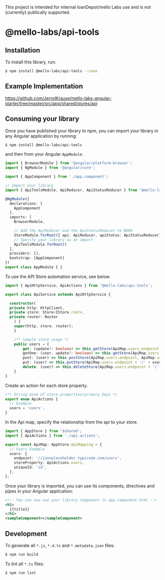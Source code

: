 This project is intended for internal loanDepot/mello Labs use and is not (currently) publically supported. 

# @mello-labs/api-tools

## Installation

To install this library, run:

```bash
$ npm install @mello-labs/api-tools --save
```

## Example Implementation

https://github.com/JerrolKrause/mello-labs-angular-starter/tree/master/src/app/shared/stores/api


## Consuming your library

Once you have published your library to npm, you can import your library in any Angular application by running:

```bash
$ npm install @mello-labs/api-tools
```

and then from your Angular `AppModule`:

```typescript
import { BrowserModule } from '@angular/platform-browser';
import { NgModule } from '@angular/core';

import { AppComponent } from './app.component';

// Import your library
import { ApiToolsModule, ApiReducer, ApiStatusReducer } from '@mello-labs/api-tools';

@NgModule({
  declarations: [
    AppComponent
  ],
  imports: [
    BrowserModule,

    // Add the ApiReducer and the ApiStatusReducer to NGRX
    StoreModule.forRoot({ api: ApiReducer, apiStatus: ApiStatusReducer}),
    // Specify your library as an import
    ApiToolsModule.forRoot()
  ],
  providers: [],
  bootstrap: [AppComponent]
})
export class AppModule { }
```

To use the API Store automation service, see below.

```typescript
import { ApiHttpService, ApiActions } from '@mello-labs/api-tools';

export class ApiService extends ApiHttpService {

  constructor(
  private http: HttpClient,
  private store: Store<IStore.root>,
  private router: Router
	) {
    super(http, store, router);
	}

    /** Sample store usage */
    public users = {
	    get: (update?: boolean) => this.getStore(ApiMap.users.endpoint, ApiMap.users, update),
		getOne: (user, update?: boolean) => this.getStore(ApiMap.users.endpoint + '/' + user.id, ApiMap.users, update),
	    post: (user) => this.postStore(ApiMap.users.endpoint, ApiMap.users, user),
		put: (user) => this.putStore(ApiMap.users.endpoint + '/' + user.id, ApiMap.users, user),
		delete: (user) => this.deleteStore(ApiMap.users.endpoint + '/' + user.id, ApiMap.users, user)
    }
}
```

Create an action for each store property.

```typescript
/** String enum of store properties/primary keys */
export enum ApiActions {
  // Example
  users = 'users',
}

```

In the Api map, specify the relationship from the api to your store.

```typescript
import { AppStore } from '$shared';
import { ApiActions } from './api.actions';

export const ApiMap: AppStore.ApiMapping = {
  // Users Example
  users: {
    endpoint: '//jsonplaceholder.typicode.com/users',
    storeProperty: ApiActions.users,
    uniqueId: 'id',
  },
};
```


Once your library is imported, you can use its components, directives and pipes in your Angular application:

```xml
<!-- You can now use your library component in app.component.html -->
<h1>
  {{title}}
</h1>
<sampleComponent></sampleComponent>
```

## Development

To generate all `*.js`, `*.d.ts` and `*.metadata.json` files:

```bash
$ npm run build
```

To lint all `*.ts` files:

```bash
$ npm run lint
```
